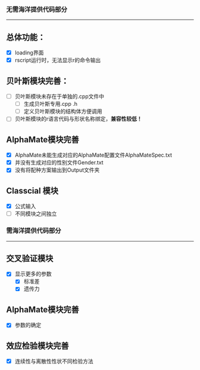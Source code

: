 
### 无需海洋提供代码部分
---
## 总体功能：
- [x] loading界面 
- [x] rscript运行时，无法显示r的命令输出
## 贝叶斯模块完善：
- [ ] 贝叶斯模块未存在于单独的.cpp文件中
    - [ ] 生成贝叶斯专用.cpp .h
    - [ ] 定义贝叶斯模块的结构体方便调用
- [ ] 贝叶斯模块的r语言代码与形状名称绑定，**兼容性较低！**

## AlphaMate模块完善
- [x] AlphaMate未能生成对应的AlphaMate配置文件AlphaMateSpec.txt
- [x] 并没有生成对应的性别文件Gender.txt
- [x] 没有将配种方案输出到Output文件夹

## Classcial 模块
- [x] 公式输入
- [ ] 不同模块之间独立

### 需海洋提供代码部分
----  

## 交叉验证模块
- [x] 显示更多的参数
  - [x] 标准差
  - [x] 遗传力

## AlphaMate模块完善
- [x] 参数的确定

## 效应检验模块完善
- [x] 连续性与离散性性状不同检验方法
